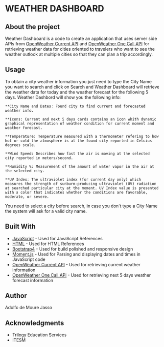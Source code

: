 # WEATHER DASHBOARD

## About the project

Weather Dashboard is a code to create an application that uses server side APIs from [OpenWeather Current API](https://openweathermap.org/current) and [OpenWeather One Call API](https://openweathermap.org/api/one-call-api) for retrieving weather data for cities oriented to travelers who want to see the weather outlook at multiple cities so that they can plan a trip accordingly.

## Usage

To obtain a city weather information you just need to type the City Name you want to search and click on Search and Weather Dashboard will retrieve the weather data for today and the weather forecast for the following 5 days. Weather Dashbord will show you the following info: 

```
**City Name and Dates: Found city to find current and forecasted weather info.

**Icons: Current and next 5 days cards contains an icon whith dynamic graphical representation of weather condition for current moment and weather forecast.

**Temperature: Temperature measured with a thermometer refering to how hot or cold the atmosphere is at the found city reported in Celcius degrees scale.

**Wind Speed: Describes how fast the air is moving at the selected city reported in meters/second.

**Humidity %: Measurement of the amount of water vapor in the air at the selected city.

**UV Index: The ultraviolet index (for current day only) which measures the strength of sunburn-producing ultraviolet (UV) radiation at searched particular city at the moment. UV Index value is presented with a color that indicates whether the conditions are favorable, moderate, or severe.
```

You need to select a city before search, in case you don't type a City Name the system will ask for a valid city name.

## Built With

* [JavaScript](https://www.w3schools.com/js/default.asp) - Used for JavaScript References
* [HTML](https://www.w3schools.com/html/default.asp) - Used for HTML References
* [Bootstrap4](https://getbootstrap.com/docs/4.0/getting-started/introduction/) - Used for build polished and responsive design
* [Moment.js](https://momentjs.com) - Used for Parsing and displaying dates and times in JavaScript code
* [OpenWeather Current API](https://openweathermap.org/current) - Used for retrieving current weather information
* [OpenWeather One Call API](https://openweathermap.org/api/one-call-api) - Used for retrieving next 5 days weather forecast information


## Author

Adolfo de Moure Jasso

## Acknowledgments

* Trilogy Education Services
* ITESM